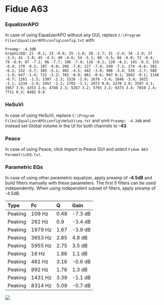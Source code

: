 # Fidue A63

### EqualizerAPO
In case of using EqualizerAPO without any GUI, replace `C:\Program Files\EqualizerAPO\config\config.txt`
with:
```
Preamp: -4.3dB
GraphicEQ: 21 -0.1; 23 -0.6; 25 -1.0; 28 -1.7; 31 -2.4; 34 -2.9; 37 -3.3; 41 -3.8; 45 -4.3; 49 -4.6; 54 -5.1; 60 -5.5; 66 -6.0; 72 -6.4; 79 -6.9; 87 -7.2; 96 -7.7; 106 -7.9; 116 -8.1; 128 -8.2; 141 -8.3; 155 -8.4; 170 -8.2; 187 -8.0; 206 -7.8; 227 -7.4; 249 -7.1; 274 -6.6; 302 -6.2; 332 -5.7; 365 -5.1; 402 -4.5; 442 -3.8; 486 -3.4; 535 -2.7; 588 -1.9; 647 -1.4; 712 -1.2; 783 -0.8; 861 -0.6; 947 0.1; 1042 -0.1; 1146 -0.7; 1261 -1.5; 1387 -2.3; 1526 -2.9; 1678 -3.4; 1846 -3.4; 2031 -3.1; 2234 -2.9; 2457 -2.1; 2703 -1.1; 2973 0.8; 3270 2.8; 3597 4.1; 3957 3.9; 4353 2.6; 4788 2.3; 5267 3.2; 5793 3.2; 6373 3.4; 7010 2.4; 7711 0.3; 8482 0.0
```

### HeSuVi
In case of using HeSuVi, replace `C:\Program Files\EqualizerAPO\config\HeSuVi\eq.txt` and omit `Preamp:
-4.3dB` and instead set Global volume in the UI for both channels to **-43**

### Peace
In case of using Peace, click *Import* in Peace GUI and select `Fidue A63 ParametricEQ.txt`.

### Parametric EQs
In case of using other parametric equalizer, apply preamp of **-4.5dB** and build filters manually
with these parameters. The first 5 filters can be used independently.
When using independent subset of filters, apply preamp of -4.5dB.

| Type    | Fc      |    Q | Gain    |
|:--------|:--------|:-----|:--------|
| Peaking | 109 Hz  | 0.48 | -7.3 dB |
| Peaking | 262 Hz  | 0.9  | -3.4 dB |
| Peaking | 1979 Hz | 1.67 | -3.9 dB |
| Peaking | 3653 Hz | 2.85 | 4.8 dB  |
| Peaking | 5955 Hz | 2.75 | 3.5 dB  |
| Peaking | 16 Hz   | 1.86 | 1.1 dB  |
| Peaking | 461 Hz  | 3.16 | -0.6 dB |
| Peaking | 992 Hz  | 1.76 | 1.3 dB  |
| Peaking | 1431 Hz | 3.39 | -1.1 dB |
| Peaking | 8314 Hz | 5.09 | -0.7 dB |

![](https://raw.githubusercontent.com/jaakkopasanen/AutoEq/master/results/innerfidelity/sbaf-serious/Fidue%20A63/Fidue%20A63.png)